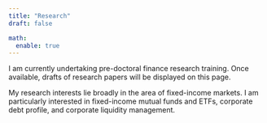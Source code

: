 ```yaml
---
title: "Research"
draft: false

math:
  enable: true
---
```


I am currently undertaking pre-doctoral finance research training. Once available, drafts of research papers will be displayed on this page. 

My research interests lie broadly in the area of fixed-income markets. I am particularly interested in fixed-income mutual funds and ETFs, corporate debt profile, and corporate liquidity management. 


